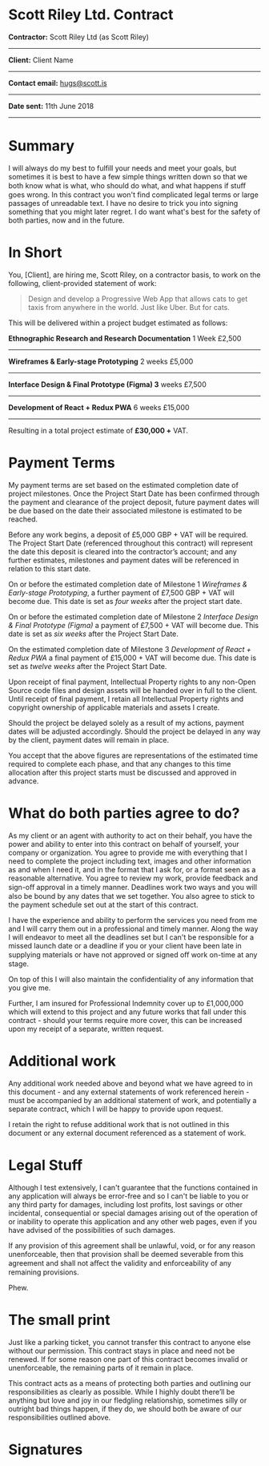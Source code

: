 # Scott Riley Ltd. Contract

**Contractor:**
Scott Riley Ltd (as Scott Riley)

---

**Client:**
Client Name

---

**Contact email:**
hugs@scott.is

---

**Date sent:**
11th June 2018

---

# Summary

I will always do my best to fulfill your needs and meet your goals, but sometimes it is best to have a few simple things written down so that we both know what is what, who should do what, and what happens if stuﬀ goes wrong. In this contract you won't find complicated legal terms or large passages of unreadable text. I have no desire to trick you into signing something that you might later regret. I do want what's best for the safety of both parties, now and in the future.

# **In Short**

You, [Client], are hiring me, Scott Riley, on a contractor basis, to work on the following, client-provided statement of work:

> Design and develop a Progressive Web App that allows cats to get taxis from anywhere in the world. Just like Uber. But for cats.

This will be delivered within a project budget estimated as follows:

**Ethnographic Research and Research Documentation**
1 Week
£2,500

---

**Wireframes & Early-stage Prototyping**
2 weeks
£5,000

---

**Interface Design & Final Prototype (Figma)
3** weeks
£7,500

---

**Development of React + Redux PWA**
6 weeks
£15,000

---

Resulting in a total project estimate of **£30,000 +** VAT.

# Payment Terms

My payment terms are set based on the estimated completion date of project milestones. Once the Project Start Date has been confirmed through the payment and clearance of the project deposit, future payment dates will be due based on the date their associated milestone is estimated to be reached.

Before any work begins, a deposit of £5,000 GBP + VAT will be required. The Project Start Date (referenced throughout this contract) will represent the date this deposit is cleared into the contractor’s account; and any further estimates, milestones and payment dates will be referenced in relation to this start date.

On or before the estimated completion date of Milestone 1 _Wireframes & Early-stage Prototyping_, a further payment of £7,500 GBP + VAT will become due. This date is set as _four weeks_ after the project start date.

On or before the estimated completion date of Milestone 2 _Interface Design & Final Prototype (Figma)_ a payment of £7,500 + VAT will become due. This date is set as _six weeks_ after the Project Start Date.

On the estimated completion date of Milestone 3 _Development of React + Redux PWA_ a final payment of £15,000 + VAT will become due. This date is set as _twelve weeks_ after the Project Start Date.

Upon receipt of final payment, Intellectual Property rights to any non-Open Source code files and design assets will be handed over in full to the client. Until receipt of final payment, I retain all Intellectual Property rights and copyright ownership of applicable materials and assets I create.

Should the project be delayed solely as a result of my actions, payment dates will be adjusted accordingly. Should the project be delayed in any way by the client, payment dates will remain in place.

You accept that the above figures are representations of the estimated time required to complete each phase, and that any changes to this time allocation after this project starts must be discussed and approved in advance.

# **What do both parties agree to do?**

As my client or an agent with authority to act on their behalf, you have the power and ability to enter into this contract on behalf of yourself, your company or organization. You agree to provide me with everything that I need to complete the project including text, images and other information as and when I need it, and in the format that I ask for, or a format seen as a reasonable alternative. You agree to review my work, provide feedback and sign-oﬀ approval in a timely manner. Deadlines work two ways and you will also be bound by any dates that we set together. You also agree to stick to the payment schedule set out at the start of this contract.

I have the experience and ability to perform the services you need from me and I will carry them out in a professional and timely manner. Along the way I will endeavor to meet all the deadlines set but I can't be responsible for a missed launch date or a deadline if you or your client have been late in supplying materials or have not approved or signed oﬀ work on-time at any stage.

On top of this I will also maintain the confidentiality of any information that you give me.

Further, I am insured for Professional Indemnity cover up to £1,000,000 which will extend to this project and any future works that fall under this contract - should your terms require more cover, this can be increased upon my receipt of a separate, written request.

# **Additional work**

Any additional work needed above and beyond what we have agreed to in this document - and any external statements of work referenced herein - must be accompanied by an additional statement of work, and potentially a separate contract, which I will be happy to provide upon request.

I retain the right to refuse additional work that is not outlined in this document or any external document referenced as a statement of work.

# **Legal Stuff**

Although I test extensively, I can't guarantee that the functions contained in any application will always be error-free and so I can't be liable to you or any third party for damages, including lost profits, lost savings or other incidental, consequential or special damages arising out of the operation of or inability to operate this application and any other web pages, even if you have advised of the possibilities of such damages.

If any provision of this agreement shall be unlawful, void, or for any reason unenforceable, then that provision shall be deemed severable from this agreement and shall not aﬀect the validity and enforceability of any remaining provisions.

Phew.

# **The small print**

Just like a parking ticket, you cannot transfer this contract to anyone else without our permission. This contract stays in place and need not be renewed. If for some reason one part of this contract becomes invalid or unenforceable, the remaining parts of it remain in place.

This contract acts as a means of protecting both parties and outlining our responsibilities as clearly as possible. While I highly doubt there’ll be anything but love and joy in our fledgling relationship, sometimes silly or outright bad things happen, if they do, we should both be aware of our responsibilities outlined above.

# Signatures
